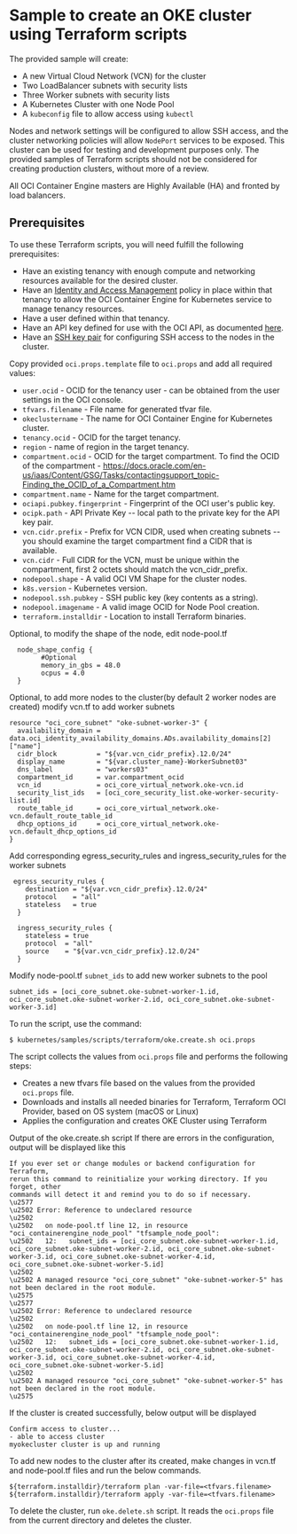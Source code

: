 # Sample to create an OKE cluster using Terraform scripts

The provided sample will create:

* A new Virtual Cloud Network (VCN) for the cluster
* Two LoadBalancer subnets with security lists
* Three Worker subnets with security lists
* A Kubernetes Cluster with one Node Pool
* A `kubeconfig` file to allow access using `kubectl`

Nodes and network settings will be configured to allow SSH access, and the cluster networking policies will allow `NodePort` services to be exposed. This cluster can be used for testing and development purposes only. The provided samples of Terraform scripts should not be considered for creating production clusters, without more of a review.

All OCI Container Engine masters are Highly Available (HA) and fronted by load balancers.



## Prerequisites

To use these Terraform scripts, you will need fulfill the following prerequisites:
* Have an existing tenancy with enough compute and networking resources available for the desired cluster.
* Have an [Identity and Access Management](https://docs.cloud.oracle.com/iaas/Content/ContEng/Concepts/contengpolicyconfig.htm#PolicyPrerequisitesService) policy in place within that tenancy to allow the OCI Container Engine for Kubernetes service to manage tenancy resources.
* Have a user defined within that tenancy.
* Have an API key defined for use with the OCI API, as documented [here](https://docs.cloud.oracle.com/iaas/Content/Identity/Tasks/managingcredentials.htm).
* Have an [SSH key pair](https://docs.oracle.com/en/cloud/iaas/compute-iaas-cloud/stcsg/generating-ssh-key-pair.html) for configuring SSH access to the nodes in the cluster.

Copy provided `oci.props.template` file to `oci.props` and add all required values:
* `user.ocid` - OCID for the tenancy user - can be obtained from the user settings in the OCI console.
* `tfvars.filename` - File name for generated tfvar file.
* `okeclustername` - The name for OCI Container Engine for Kubernetes cluster.
* `tenancy.ocid` - OCID for the target tenancy.
* `region` - name of region in the target tenancy.
* `compartment.ocid` - OCID for the target compartment. To find the OCID of the compartment - https://docs.oracle.com/en-us/iaas/Content/GSG/Tasks/contactingsupport_topic-Finding_the_OCID_of_a_Compartment.htm
* `compartment.name` - Name for the target compartment.
* `ociapi.pubkey.fingerprint` - Fingerprint of the OCI user's public key.
* `ocipk.path` - API Private Key -- local path to the private key for the API key pair.
* `vcn.cidr.prefix` - Prefix for VCN CIDR, used when creating subnets -- you should examine the target compartment find a CIDR that is available.
* `vcn.cidr` - Full CIDR for the VCN, must be unique within the compartment, first 2 octets should match the vcn_cidr_prefix.
* `nodepool.shape` - A valid OCI VM Shape for the cluster nodes.
* `k8s.version` - Kubernetes version.
* `nodepool.ssh.pubkey` - SSH public key (key contents as a string).
* `nodepool.imagename` - A valid image OCID for Node Pool creation.
* `terraform.installdir` - Location to install Terraform binaries.

Optional, to modify the shape of the node, edit node-pool.tf 
```aidl
  node_shape_config {
        #Optional
        memory_in_gbs = 48.0
        ocpus = 4.0
  }
```
Optional, to add more nodes to the cluster(by default 2 worker nodes are created)
modify vcn.tf to add worker subnets
```aidl
resource "oci_core_subnet" "oke-subnet-worker-3" {
  availability_domain = data.oci_identity_availability_domains.ADs.availability_domains[2]["name"]
  cidr_block          = "${var.vcn_cidr_prefix}.12.0/24"
  display_name        = "${var.cluster_name}-WorkerSubnet03"
  dns_label           = "workers03"
  compartment_id      = var.compartment_ocid
  vcn_id              = oci_core_virtual_network.oke-vcn.id
  security_list_ids   = [oci_core_security_list.oke-worker-security-list.id]
  route_table_id      = oci_core_virtual_network.oke-vcn.default_route_table_id
  dhcp_options_id     = oci_core_virtual_network.oke-vcn.default_dhcp_options_id
}
```
Add corresponding egress_security_rules and ingress_security_rules for the worker subnets
```aidl
 egress_security_rules {
    destination = "${var.vcn_cidr_prefix}.12.0/24"
    protocol    = "all"
    stateless   = true
  }
```
```aidl
  ingress_security_rules {
    stateless = true
    protocol  = "all"
    source    = "${var.vcn_cidr_prefix}.12.0/24"
  }
```
Modify node-pool.tf `subnet_ids` to add new worker subnets to the pool
```aidl
subnet_ids = [oci_core_subnet.oke-subnet-worker-1.id, oci_core_subnet.oke-subnet-worker-2.id, oci_core_subnet.oke-subnet-worker-3.id]
```

To run the script, use the command:
```shell
$ kubernetes/samples/scripts/terraform/oke.create.sh oci.props
```
The script collects the values from `oci.props` file and performs the following steps:
* Creates a new tfvars file based on the values from the provided `oci.props` file.
* Downloads and installs all needed binaries for Terraform, Terraform OCI Provider, based on OS system (macOS or Linux)
* Applies the configuration and creates OKE Cluster using Terraform

Output of the oke.create.sh script
If there are errors in the configuration, output will be displayed like this
```
If you ever set or change modules or backend configuration for Terraform,
rerun this command to reinitialize your working directory. If you forget, other
commands will detect it and remind you to do so if necessary.
\u2577
\u2502 Error: Reference to undeclared resource
\u2502 
\u2502   on node-pool.tf line 12, in resource "oci_containerengine_node_pool" "tfsample_node_pool":
\u2502   12:   subnet_ids = [oci_core_subnet.oke-subnet-worker-1.id, oci_core_subnet.oke-subnet-worker-2.id, oci_core_subnet.oke-subnet-worker-3.id, oci_core_subnet.oke-subnet-worker-4.id, oci_core_subnet.oke-subnet-worker-5.id]
\u2502 
\u2502 A managed resource "oci_core_subnet" "oke-subnet-worker-5" has not been declared in the root module.
\u2575
\u2577
\u2502 Error: Reference to undeclared resource
\u2502 
\u2502   on node-pool.tf line 12, in resource "oci_containerengine_node_pool" "tfsample_node_pool":
\u2502   12:   subnet_ids = [oci_core_subnet.oke-subnet-worker-1.id, oci_core_subnet.oke-subnet-worker-2.id, oci_core_subnet.oke-subnet-worker-3.id, oci_core_subnet.oke-subnet-worker-4.id, oci_core_subnet.oke-subnet-worker-5.id]
\u2502 
\u2502 A managed resource "oci_core_subnet" "oke-subnet-worker-5" has not been declared in the root module.
\u2575
```

If the cluster is created successfully, below output will be displayed
```aidl
Confirm access to cluster...
- able to access cluster
myokecluster cluster is up and running
```

To add new nodes to the cluster after its created, make changes in vcn.tf and node-pool.tf files and
run the below commands.
```aidl
${terraform.installdir}/terraform plan -var-file=<tfvars.filename>
${terraform.installdir}/terraform apply -var-file=<tfvars.filename>
```

To delete the cluster, run `oke.delete.sh` script. It reads the `oci.props` file from the current directory and deletes the cluster.